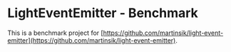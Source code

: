# LightEventEmitter - Benchmark

This is a benchmark project for [https://github.com/martinsik/light-event-emitter](https://github.com/martinsik/light-event-emitter).